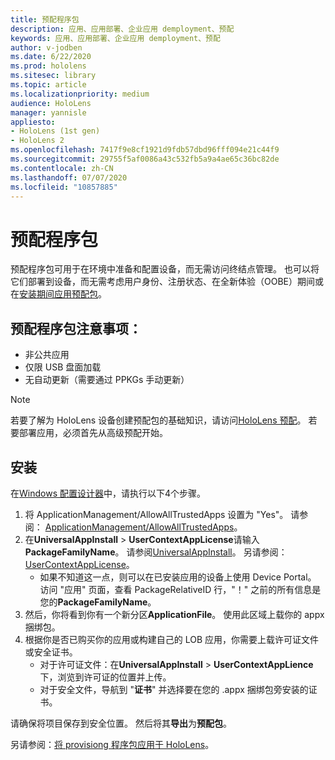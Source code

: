 ```yaml
---
title: 预配程序包
description: 应用、应用部署、企业应用 demployment、预配
keywords: 应用、应用部署、企业应用 demployment、预配
author: v-jodben
ms.date: 6/22/2020
ms.prod: hololens
ms.sitesec: library
ms.topic: article
ms.localizationpriority: medium
audience: HoloLens
manager: yannisle
appliesto:
- HoloLens (1st gen)
- HoloLens 2
ms.openlocfilehash: 7417f9e8cf1921d9fdb57dbd96fff094e21c44f9
ms.sourcegitcommit: 29755f5af0086a43c532fb5a9a4ae65c36bc82de
ms.contentlocale: zh-CN
ms.lasthandoff: 07/07/2020
ms.locfileid: "10857885"
---
```

# 预配程序包

预配程序包可用于在环境中准备和配置设备，而无需访问终结点管理。 也可以将它们部署到设备，而无需考虑用户身份、注册状态、在全新体验（OOBE）期间或在[安装期间应用预配包](https://docs.microsoft.com/hololens/hololens-provisioning##apply-a-provisioning-package-to-hololens-during-setup)。

## 预配程序包注意事项：
* 非公共应用
* 仅限 USB 盘面加载
* 无自动更新（需要通过 PPKGs 手动更新）

> [!NOTE] 
> 若要了解为 HoloLens 设备创建预配包的基础知识，请访问[HoloLens 预配](https://docs.microsoft.com/hololens/hololens-provisioning)。 若要部署应用，必须首先从高级预配开始。 

## 安装

在[Windows 配置设计器](https://www.microsoft.com/store/productId/9NBLGGH4TX22)中，请执行以下4个步骤。

1. 将 ApplicationManagement/AllowAllTrustedApps 设置为 "Yes"。 请参阅： [ApplicationManagement/AllowAllTrustedApps](https://docs.microsoft.com/windows/client-management/mdm/policy-csp-applicationmanagement#applicationmanagement-allowalltrustedapps)。
2. 在**UniversalAppInstall**  >  **UserContextAppLicense**请输入**PackageFamilyName**。 请参阅[UniversalAppInstall](https://docs.microsoft.com/windows/configuration/wcd/wcd-universalappinstall)。 另请参阅： [UserContextAppLicense](https://docs.microsoft.com/windows/configuration/wcd/wcd-universalappinstall#usercontextapplicense)。
    - 如果不知道这一点，则可以在已安装应用的设备上使用 Device Portal。 访问 "应用" 页面，查看 PackageRelativeID 行，"！" 之前的所有信息是您的**PackageFamilyName**。
3. 然后，你将看到你有一个新分区**ApplicationFile**。 使用此区域上载你的 appx 捆绑包。 
4. 根据你是否已购买你的应用或构建自己的 LOB 应用，你需要上载许可证文件或安全证书。
    - 对于许可证文件：在**UniversalAppInstall**  >  **UserContextAppLience**下，浏览到许可证的位置并上传。 
    - 对于安全文件，导航到 "**证书**" 并选择要在您的 .appx 捆绑包旁安装的证书。 

请确保将项目保存到安全位置。 然后将其**导出**为**预配包**。  
    
另请参阅：[将 provisiong 程序包应用于 HoloLens](https://docs.microsoft.com/hololens/hololens-provisioning#apply-a-provisioning-package-to-hololens-during-setup)。
